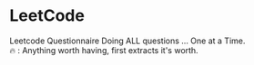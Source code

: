 # LeetCode
Leetcode Questionnaire
Doing ALL questions ... One at a Time. <br/>
:fire: : Anything worth having, first extracts it's worth.
